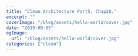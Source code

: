 ```yaml
---
title: "Clean Architecture Part5. Chap20."
excerpt: ""
coverImage: "/blog/assets/hello-world/cover.jpg"
date: "2019-09-05"
ogImage:
  url: "/blog/assets/hello-world/cover.jpg"
categories: ["clean"]
---
```


